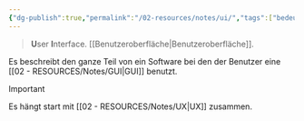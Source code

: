 ```yaml
---
{"dg-publish":true,"permalink":"/02-resources/notes/ui/","tags":["bedeutung","gui"],"noteIcon":"","updated":"2024-06-24T08:55:44.361+02:00"}
---
```


>**U**ser **I**nterface.
> [[Benutzeroberfläche\|Benutzeroberfläche]].

Es beschreibt den ganze Teil von ein Software bei den der Benutzer eine [[02 - RESOURCES/Notes/GUI\|GUI]] benutzt.

> [!important] 
> Es hängt start mit [[02 - RESOURCES/Notes/UX\|UX]] zusammen.

